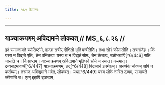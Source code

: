 ```yaml
---
title: १६९ टिप्पन्यः

---
```


[^6/445]: E1; E2,6: pitryāṇi

____________________________________________


## याञ्चाक्रयणम् अविद्यमाने लोकवत् // MS_६,८.२६ //

इदं समाम्नायते ज्योतिष्टोमे, द्वादश रात्रीर् दीक्षितो भृतिं वन्वीतेति। तथा सोमं क्रीणातीति। तत्र संदेहः। किं यस्य न विद्यते भृतिः, तेन वनितव्या, यस्य च न विद्यते सोमः, तेन क्रेतव्यः, उतोभथापि[^6/446] सति चासति च। किं प्राप्तम्। याञ्चाक्रयणम् अविद्यमाने भृतिधने सोमे च स्यात्। कस्मात्। द्रव्यसद्भावार्थं[^6/447] याञ्चाक्रयणम्, तद्[^6/448] विद्यमाने ऽनर्थकम्। अनर्थकं चोक्तम् अपि न कर्तव्यम्। तस्माद् अविद्यमाने भवेत्, लोकवत्। यथा[^6/449] यस्य लोके नास्ति द्रव्यम्, स याचते क्रीणाति च। एवम् इहापि द्रष्टव्यम्।
